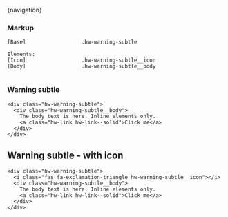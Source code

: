 {navigation}



### Markup
```code
[Base]                  .hw-warning-subtle

Elements:
[Icon]                  .hw-warning-subtle__icon
[Body]                  .hw-warning-subtle__body


```

### Warning subtle

```html|plain,light
<div class="hw-warning-subtle">
  <div class="hw-warning-subtle__body">
    The body text is here. Inline elements only.
    <a class="hw-link hw-link--solid">Click me</a>
  </div>
</div>
```

## Warning subtle - with icon

```html|plain,light
<div class="hw-warning-subtle">
  <i class="fas fa-exclamation-triangle hw-warning-subtle__icon"></i>
  <div class="hw-warning-subtle__body">
    The body text is here. Inline elements only.
    <a class="hw-link hw-link--solid">Click me</a>
  </div>
</div>
```



